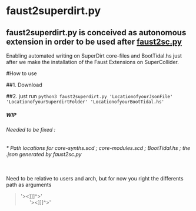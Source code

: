 # faust2superdirt.py
## faust2superdirt.py is conceived as autonomous extension in order to be used after [faust2sc.py](https://github.com/madskjeldgaard/faust2sc.py)
Enabling automated writing on SuperDirt core-files and BootTidal.hs just after we make the installation of the Faust Extensions on SuperCollider.

#How to use

##1. Download 

##2. just run `python3 faust2superdirt.py 'LocationofyourJsonFile' 'LocationofyourSuperdirtFolder' 'LocationofyourBootTidal.hs'`
  





##### WIP
###### Needed to be fixed : 
###### * Path locations for core-synths.scd ; core-modules.scd ; BootTidal.hs ; the .json generated by faust2sc.py 
  </br> Need to be relative to users and arch, but for now you right the differents path as arguments


> '><]]]^>'
    </br> &nbsp; &nbsp; &nbsp;   '><]]]^>'
